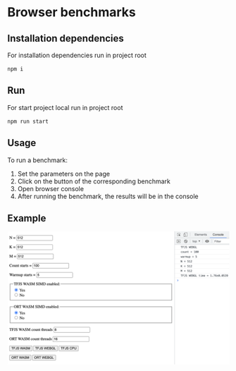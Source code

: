 # Browser benchmarks
## Installation dependencies

For installation dependencies run in project root

```
npm i
```

## Run

For start project local run in project root

```
npm run start
```

## Usage

To run a benchmark:
1. Set the parameters on the page
2. Click on the button of the corresponding benchmark
3. Open browser console
4. After running the benchmark, the results will be in the console

## Example
![Example](img/example.png "Example")

